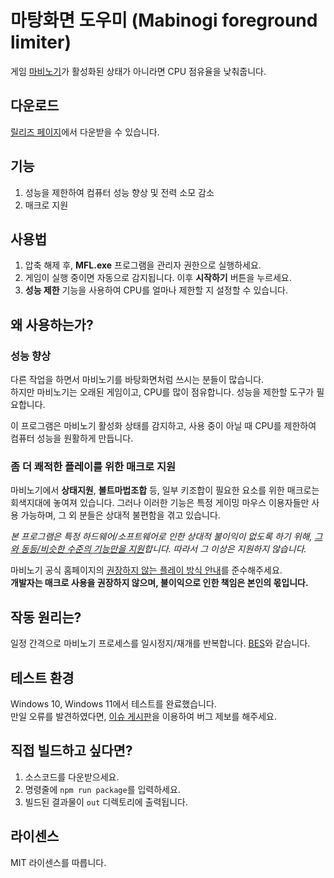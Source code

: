 # 마탕화면 도우미 (Mabinogi foreground limiter)

게임 [마비노기](https://mabinogi.nexon.com)가 활성화된 상태가 아니라면 CPU 점유율을 낮춰줍니다.

## 다운로드

[릴리즈 페이지](https://github.com/izure1/mabinogi-foreground-limter/releases)에서 다운받을 수 있습니다.

## 기능

1. 성능을 제한하여 컴퓨터 성능 향상 및 전력 소모 감소
1. 매크로 지원

## 사용법

1. 압축 해제 후, **MFL.exe** 프로그램을 관리자 권한으로 실행하세요.
1. 게임이 실행 중이면 자동으로 감지됩니다. 이후 **시작하기** 버튼을 누르세요.
1. **성능 제한** 기능을 사용하여 CPU를 얼마나 제한할 지 설정할 수 있습니다.

## 왜 사용하는가?

### 성능 향상

다른 작업을 하면서 마비노기를 바탕화면처럼 쓰시는 분들이 많습니다.  
하지만 마비노기는 오래된 게임이고, CPU를 많이 점유합니다. 성능을 제한할 도구가 필요합니다.

이 프로그램은 마비노기 활성화 상태를 감지하고, 사용 중이 아닐 때 CPU를 제한하여 컴퓨터 성능을 원활하게 만듭니다.

### 좀 더 쾌적한 플레이를 위한 매크로 지원

마비노기에서 **상태지원**, **볼트마법조합** 등, 일부 키조합이 필요한 요소를 위한 매크로는 회색지대에 놓여져 있습니다. 그러나 이러한 기능은 특정 게이밍 마우스 이용자들만 사용 가능하며, 그 외 분들은 상대적 불편함을 겪고 있습니다.

_본 프로그램은 특정 하드웨어/소프트웨어로 인한 상대적 불이익이 없도록 하기 위해, <u>그와 동등/비슷한 수준의 기능만을 지원</u>합니다. 따라서 그 이상은 지원하지 않습니다._

마비노기 공식 홈페이지의 [권장하지 않는 플레이 방식 안내](https://mabinogi.nexon.com/page/archive/guide_view.asp?id=4889849&num=8)를 준수해주세요.  
**개발자는 매크로 사용을 권장하지 않으며, 불이익으로 인한 책임은 본인의 몫입니다.**

## 작동 원리는?

일정 간격으로 마비노기 프로세스를 일시정지/재개를 반복합니다. [BES](https://mion.yosei.fi/BES/)와 같습니다.

## 테스트 환경

Windows 10, Windows 11에서 테스트를 완료했습니다.  
만일 오류를 발견하였다면, [이슈 게시판](https://github.com/izure1/mabinogi-foreground-limter/issues)을 이용하여 버그 제보를 해주세요.

## 직접 빌드하고 싶다면?

1. 소스코드를 다운받으세요.
2. 명령줄에 `npm run package`를 입력하세요.
3. 빌드된 결과물이 `out` 디렉토리에 출력됩니다.

## 라이센스

MIT 라이센스를 따릅니다.
